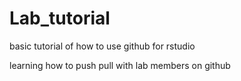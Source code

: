 # Lab_tutorial
basic tutorial of how to use github for rstudio

learning how to push pull with lab members on github
